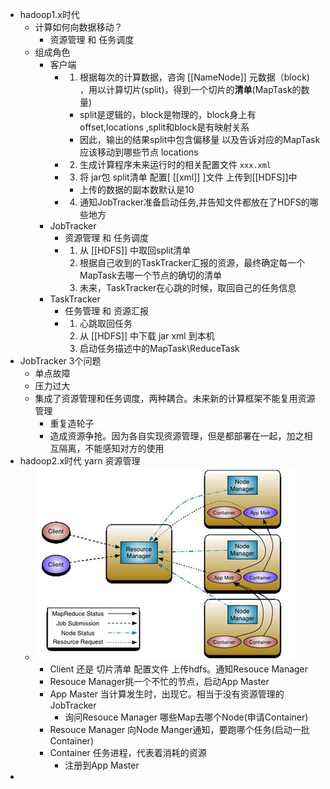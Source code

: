 - hadoop1.x时代
	- 计算如何向数据移动？
		- 资源管理 和 任务调度
	- 组成角色
		- 客户端
			- 1. 根据每次的计算数据，咨询 [[NameNode]] 元数据（block) ，用以计算切片(split)，得到一个切片的**清单**(MapTask的数量)
				- split是逻辑的，block是物理的，block身上有 offset,locations ,split和block是有映射关系
				- 因此，输出的结果split中包含偏移量 以及告诉对应的MapTask应该移动到哪些节点 locations
			- 2. 生成计算程序未来运行时的相关配置文件 `xxx.xml`
			- 3. 将 jar包 split清单 配置[ [[xml]] ]文件 上传到[[HDFS]]中
				- 上传的数据的副本数默认是10
			- 4. 通知JobTracker准备启动任务,并告知文件都放在了HDFS的哪些地方
		- JobTracker
			- 资源管理 和 任务调度
			- 1. 从 [[HDFS]] 中取回split清单
			  2. 根据自己收到的TaskTracker汇报的资源，最终确定每一个MapTask去哪一个节点的确切的清单
			  3. 未来，TaskTracker在心跳的时候，取回自己的任务信息
		- TaskTracker
			- 任务管理 和 资源汇报
			- 1. 心跳取回任务
			  2. 从 [[HDFS]] 中下载 jar xml 到本机
			  3. 启动任务描述中的MapTask\ReduceTask
- JobTracker 3个问题
	- 单点故障
	- 压力过大
	- 集成了资源管理和任务调度，两种耦合。未来新的计算框架不能复用资源管理
		- 重复造轮子
		- 造成资源争抢。因为各自实现资源管理，但是都部署在一起，加之相互隔离，不能感知对方的使用
- hadoop2.x时代 yarn 资源管理
	- ![image.png](../assets/image_1649556837881_0.png)
		- Client 还是 切片清单 配置文件 上传hdfs。通知Resouce Manager
		- Resouce Manager挑一个不忙的节点，启动App Master
		- App Master 当计算发生时，出现它。相当于没有资源管理的JobTracker
			- 询问Resouce Manager 哪些Map去哪个Node(申请Container)
		- Resouce Manager 向Node Manger通知，要跑哪个任务(启动一批Container)
		- Container 任务进程，代表着消耗的资源
			- 注册到App Master
-